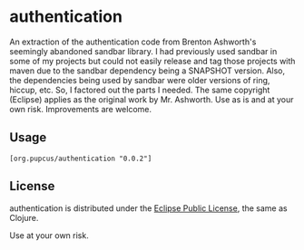# authentication

An extraction of the authentication code from Brenton Ashworth's seemingly abandoned sandbar library.  I had previously used sandbar in some of my projects but could not easily release and tag those projects with maven due to the sandbar dependency being a SNAPSHOT version.  Also, the dependencies being used by sandbar were older versions of ring, hiccup, etc.  So, I factored out the parts I needed.  The same copyright (Eclipse) applies as the original work by Mr. Ashworth.  Use as is and at your own risk.  Improvements are welcome.

## Usage

```
[org.pupcus/authentication "0.0.2"]
```

## License

authentication is distributed under the [Eclipse Public License](http://opensource.org/licenses/eclipse-1.0.php), the same as Clojure.

Use at your own risk. 
